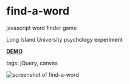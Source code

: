 # find-a-word

javascript word finder game

Long Island University psychology experiment

[**DEMO**](https://plnkr.co/edit/0ceG8mENAYTCJaqwfUUu?p=preview)

tags: jQuery, canvas

![screenshot of find-a-word](/screenshot.png "Screenshot")
